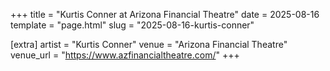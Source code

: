 +++
title = "Kurtis Conner at Arizona Financial Theatre"
date = 2025-08-16
template = "page.html"
slug = "2025-08-16-kurtis-conner"

[extra]
artist = "Kurtis Conner"
venue = "Arizona Financial Theatre"
venue_url = "https://www.azfinancialtheatre.com/"
+++
